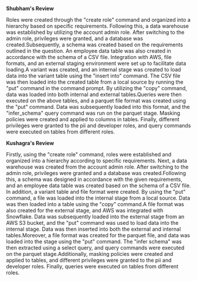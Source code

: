 **Shubham's Review**

Roles were created through the "create role" command and organized into a hierarchy based on specific requirements. Following this, a data warehouse was established by utilizing the account admin role. After switching to the admin role, privileges were granted, and a database was created.Subsequently, a schema was created based on the requirements outlined in the question. An employee data table was also created in accordance with the schema of a CSV file. Integration with AWS, file formats, and an external staging environment were set up to facilitate data loading.A variant was created, and an internal stage was created to load data into the variant table using the "insert into" command. The CSV file was then loaded into the created table from a local source by running the "put" command in the command prompt. By utilizing the "copy" command, data was loaded into both internal and external tables.Queries were then executed on the above tables, and a parquet file format was created using the "put" command. Data was subsequently loaded into this format, and the "infer_schema" query command was run on the parquet stage. Masking policies were created and applied to columns in tables.
Finally, different privileges were granted to the pii and developer roles, and query commands were executed on tables from different roles.


**Kushagra's Review**

Firstly, using the "create role" command, roles were established and organized into a hierarchy according to specific requirements. Next, a data warehouse was created from the account admin role. After switching to the admin role, privileges were granted and a database was created.Following this, a schema was designed in accordance with the given requirements, and an employee data table was created based on the schema of a CSV file. In addition, a variant table and file format were created. By using the "put" command, a file was loaded into the internal stage from a local source. Data was then loaded into a table using the "copy" command.A file format was also created for the external stage, and AWS was integrated with Snowflake. Data was subsequently loaded into the external stage from an AWS S3 bucket, and the "put" command was used to load data into the internal stage. Data was then inserted into both the external and internal tables.Moreover, a file format was created for the parquet file, and data was loaded into the stage using the "put" command. The "infer schema" was then extracted using a select query, and query commands were executed on the parquet stage.Additionally, masking policies were created and applied to tables, and different privileges were granted to the pii and developer roles. Finally, queries were executed on tables from different roles.
